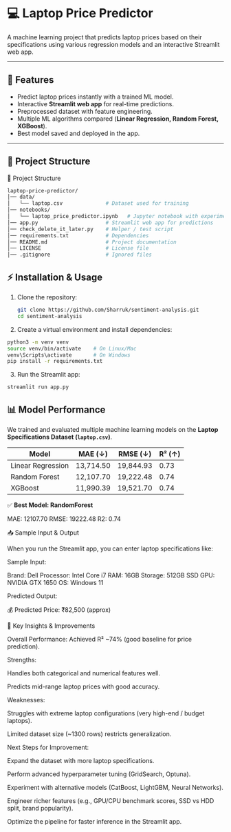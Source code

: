 # 💻 **Laptop Price Predictor**

A machine learning project that predicts laptop prices based on their specifications using various regression models and an interactive Streamlit web app.

---

## 🚀 Features
- Predict laptop prices instantly with a trained ML model.  
- Interactive **Streamlit web app** for real-time predictions.  
- Preprocessed dataset with feature engineering.  
- Multiple ML algorithms compared (**Linear Regression, Random Forest, XGBoost**).  
- Best model saved and deployed in the app.  

---

## 📁 Project Structure


📂 Project Structure
```bash
laptop-price-predictor/
│── data/
│   └── laptop.csv              # Dataset used for training
│── notebooks/
│   └── laptop_price_predictor.ipynb   # Jupyter notebook with experiments
│── app.py                      # Streamlit web app for predictions
│── check_delete_it_later.py    # Helper / test script
│── requirements.txt            # Dependencies
│── README.md                   # Project documentation
│── LICENSE                     # License file
│── .gitignore                  # Ignored files
```


## ⚡ Installation & Usage

1. Clone the repository:
   ```bash
   git clone https://github.com/Sharruk/sentiment-analysis.git
   cd sentiment-analysis


2. Create a virtual environment and install dependencies:

```bash
python3 -m venv venv
source venv/bin/activate    # On Linux/Mac
venv\Scripts\activate       # On Windows
pip install -r requirements.txt
```
3. Run the Streamlit app:
```bash
streamlit run app.py
```

## 📊 Model Performance  

We trained and evaluated multiple machine learning models on the **Laptop Specifications Dataset (`laptop.csv`)**.  

| Model              | MAE (↓)   | RMSE (↓)  | R² (↑)  |  
|--------------------|-----------|-----------|---------|  
| Linear Regression  | 13,714.50 | 19,844.93 | 0.73 |  
| Random Forest      | 12,107.70 | 19,222.48 | 0.74 |  
| XGBoost            | 11,990.39 | 19,521.70 | 0.74 |  

✅ **Best Model: RandomForest**  

MAE:  12107.70
RMSE: 19222.48
R2:   0.74

📥 Sample Input & Output

When you run the Streamlit app, you can enter laptop specifications like:

Sample Input:

Brand: Dell
Processor: Intel Core i7
RAM: 16GB
Storage: 512GB SSD
GPU: NVIDIA GTX 1650
OS: Windows 11


Predicted Output:

💰 Predicted Price: ₹82,500 (approx)


🔹 Key Insights & Improvements

Overall Performance: Achieved R² ~74% (good baseline for price prediction).

Strengths:

Handles both categorical and numerical features well.

Predicts mid-range laptop prices with good accuracy.

Weaknesses:

Struggles with extreme laptop configurations (very high-end / budget laptops).

Limited dataset size (~1300 rows) restricts generalization.

Next Steps for Improvement:

Expand the dataset with more laptop specifications.

Perform advanced hyperparameter tuning (GridSearch, Optuna).

Experiment with alternative models (CatBoost, LightGBM, Neural Networks).

Engineer richer features (e.g., GPU/CPU benchmark scores, SSD vs HDD split, brand popularity).

Optimize the pipeline for faster inference in the Streamlit app.




